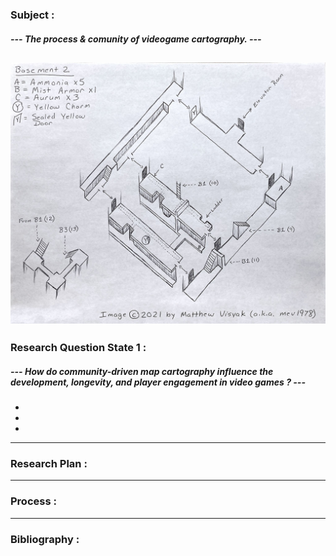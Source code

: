 ### Subject :

##### --- The process & comunity of videogame cartography. ---

![alt text](img/in-gamefaqs-by-matthew-visyak-for-breath-of-fire-iv-castle-basement-2.jpg)
---
### Research Question State 1 :

##### --- How do community-driven map cartography influence the development, longevity, and player engagement in video games ? ---

- 
- 
- 

---
### Research Plan :


---
### Process :


---

### Bibliography :

